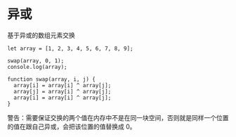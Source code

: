 # 异或

基于异或的数组元素交换


```
let array = [1, 2, 3, 4, 5, 6, 7, 8, 9];

swap(array, 0, 1);
console.log(array);

function swap(array, i, j) {
  array[i] = array[i] ^ array[j];
  array[j] = array[i] ^ array[j];
  array[i] = array[i] ^ array[j];
}
```

警告：需要保证交换的两个值在内存中不是在同一块空间，否则就是同样一个位置的值在跟自己异或，会把该位置的值替换成 0。